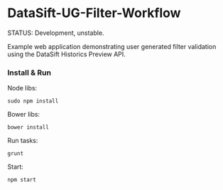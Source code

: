 DataSift-UG-Filter-Workflow
===========================


STATUS: Development, unstable.

Example web application demonstrating user generated filter validation using the DataSift Historics Preview API.




### Install & Run

Node libs:

```sudo npm install```

Bower libs:

```bower install```


Run tasks:


```grunt```


Start:

```npm start```